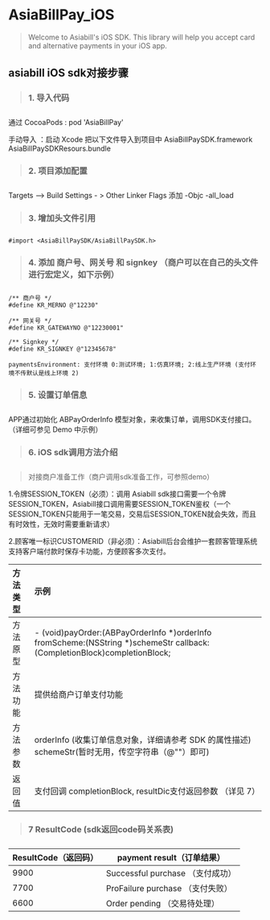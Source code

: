 **<h1>AsiaBillPay_iOS</h1>**

> Welcome to Asiabill's iOS SDK. This library will help you accept card and alternative payments in your iOS app.

**<h2>asiabill iOS sdk对接步骤</h2>**

> **<h3>1. 导入代码 <h3>**

通过 CocoaPods : pod 'AsiaBillPay' 

手动导入 ：启动 Xcode 把以下文件导入到项目中
AsiaBillPaySDK.framework
AsiaBillPaySDKResours.bundle

> **<h3>2. 项目添加配置 <h3>**

Targets –> Build Settings - > Other Linker Flags 添加 -Objc -all_load

> **<h3>3. 增加头文件引用 <h3>** 

	#import <AsiaBillPaySDK/AsiaBillPaySDK.h>
	
> **<h3>4. 添加 商户号、网关号 和 signkey （商户可以在自己的头文件进行宏定义，如下示例）<h3>**
	
	/** 商户号 */
	#define KR_MERNO @"12230"

	/** 网关号 */
	#define KR_GATEWAYNO @"12230001"

	/** Signkey */
	#define KR_SIGNKEY @"12345678"
	
	paymentsEnvironment: 支付环境 0:测试环境; 1:仿真环境; 2:线上生产环境 (支付环境不传默认是线上环境 2)

> **<h3>5.  设置订单信息 <h3>** 
	
APP通过初始化 ABPayOrderInfo 模型对象，来收集订单，调用SDK支付接口。（详细可参见 Demo 中示例）
	
  
> **<h3>6. iOS sdk调用方法介绍<h3>**

> 对接商户准备工作（商户调用sdk准备工作，可参照demo）

1.令牌SESSION_TOKEN（必须）：调用 Asiabill sdk接口需要一个令牌SESSION_TOKEN，Asiabill接口调用需要SESSION_TOKEN鉴权（一个SESSION_TOKEN只能用于一笔交易，交易后SESSION_TOKEN就会失效，而且有时效性，无效时需要重新请求）

2.顾客唯一标识CUSTOMERID（非必须）：Asiabill后台会维护一套顾客管理系统支持客户端付款时保存卡功能，方便顾客多次支付。 
	
| 方法类型 | 示例| 
| :------ | :------ |
| 方法原型	       |    - (void)payOrder:(ABPayOrderInfo *)orderInfo fromScheme:(NSString *)schemeStr callback:(CompletionBlock)completionBlock;   |
| 方法功能	       |        提供给商户订单支付功能                                   |
| 方法参数	       |        orderInfo (收集订单信息对象，详细请参考 SDK 的属性描述) schemeStr(暂时无用，传空字符串（@""）即可)  |
| 返回值	          |        支付回调 completionBlock, resultDic支付返回参数 （详见 7）     |
	

 > **<h3>7 ResultCode (sdk返回code码关系表) <h3>**
  
| ResultCode（返回码） | payment result（订单结果） | 
| ------ | ------ |
| 9900            |    Successful purchase  （支付成功）        |
| 7700            |    ProFailure purchase  （支付失败）        |
| 6600            |    Order pending        （交易待处理）      |
